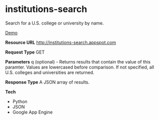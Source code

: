 institutions-search
===================

Search for a U.S. college or university by name.

[Demo](http://institutions-search.appspot.com/?q=florida)

**Resource URL**
http://institutions-search.appspot.com

**Request Type**
GET

**Parameters**
q (optional) - Returns results that contain the value of this paramter.  Values are lowercased before comparison.  If not specified, all U.S. colleges and universities are returned.  

**Response Type**
A JSON array of results.

**Tech**

-  Python
-  JSON
-  Google App Engine
